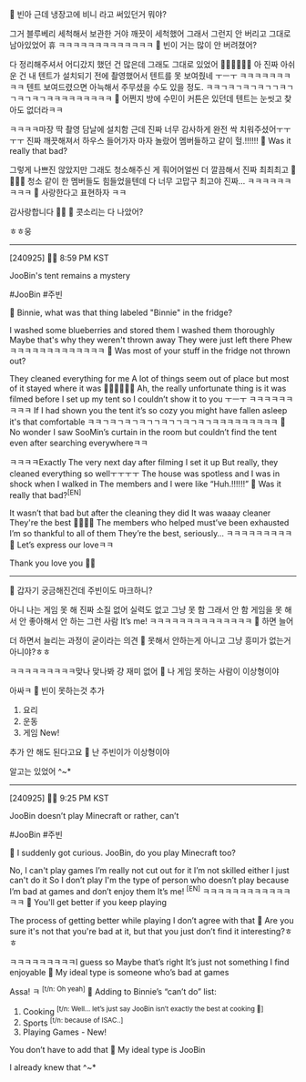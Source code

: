 🫧 빈아 근데 냉장고에 비니 라고 써있던거 뭐야?

그거 블루베리 세척해서 보관한 거야
깨끗이 세척했어
그래서 그런지 안 버리고
그대로 남아있었어
휴
ㅋㅋㅋㅋㅋㅋㅋㅋㅋㅋㅋㅋㅋ
🫧 빈이 거는 많이 안 버려졌어?

다 정리해주셔서
어디갔지 했던 건 많은데
그래도 그대로 있었어
💃🕺💃🕺💃🕺
아 진짜 아쉬운 건
내 텐트가 설치되기 전에
촬영했어서
텐트를 못 보여줬네
ㅜㅡㅜ
ㅋㅋㅋㅋㅋㅋㅋㅋㅋ
텐트 보여드렸으면
아늑해서 주무셨을 수도
있을 정도.
ㅋㅋㄱㅋㄱㅋㄱㅋㄱㄱㅋㄱㄱㅋㄱㅋㄱㅋㅋㅋㅋㅋㅋㅋㅋㅋ
🫧 어쩐지 방에 수민이 커튼은 있던데 텐트는 눈씻고 찾아도 없더라ㅋㅋ

ㅋㅋㅋㅋ마장
딱
촬영 담날에
설치함
근데 진짜
너무 감사하게 완전 싹 치워주셨어ㅜㅜㅜㅜ
진짜 깨끗해져서
하우스 들어가자 마자
놀랐어
멤버들하고 같이
헐.!!!!!!
🫧 Was it really that bad? 

그렇게 나쁘진 않았지만
그래도 청소해주신 게
훠어어얼씬 더
깔끔해서
진짜 최최최고
🤍🤍🤍🤍
청소 같이 한 멤버들도
힘들었을텐데 다 너무 고맙구
최고야 진짜…
ㅋㅋㅋㅋㅋㅋㅋㅋㅋ
🫧 사랑한다고 표현하자 ㅋㅋ

감사랑합니다 🫶🏻
🫧 콧소리는 다 나았어?

ㅎㅎ웅


____




[240925] 🐣💭 8:59 PM KST

JooBin's tent remains a mystery 

#JooBin #주빈


🫧 Binnie, what was that thing labeled "Binnie" in the fridge?

I washed some blueberries and stored them
I washed them thoroughly
Maybe that's why they weren't thrown away
They were just left there
Phew
ㅋㅋㅋㅋㅋㅋㅋㅋㅋㅋㅋㅋㅋ
🫧 Was most of your stuff in the fridge not thrown out?

They cleaned everything for me
A lot of things seem out of place 
but most of it stayed where it was
💃🕺💃🕺💃🕺
Ah, the really unfortunate thing is
it was filmed before I set up my tent 
so I couldn’t show it to you
ㅜㅡㅜ
ㅋㅋㅋㅋㅋㅋㅋㅋㅋ
If I had shown you the tent
it’s so cozy you might have fallen asleep
it's that comfortable
ㅋㅋㄱㅋㄱㅋㄱㅋㄱㄱㅋㄱㄱㅋㄱㅋㄱㅋㅋㅋㅋㅋㅋㅋㅋㅋ
🫧 No wonder I saw SooMin’s curtain in the room but couldn’t find the tent even after searching everywhereㅋㅋ

ㅋㅋㅋㅋExactly
The very next day after filming
I set it up
But really, they cleaned everything so wellㅜㅜㅜㅜ
The house was spotless
and I was in shock when I walked in
The members and I were like
“Huh.!!!!!!”
🫧 Was it really that bad?<sup>[EN]</sup>

It wasn’t that bad but after the cleaning they did
It was waaay cleaner
They're the best
🤍🤍🤍🤍
The members who helped must’ve been exhausted
I’m so thankful to all of them
They’re the best, seriously…
ㅋㅋㅋㅋㅋㅋㅋㅋㅋ
🫧 Let’s express our loveㅋㅋ

Thank you love you 🫶🏻 

___
🫧 갑자기 궁금해진건데 주빈이도 마크하니?

아니 나는
게임 못 해
진짜
소질 없어
실력도 없고
그냥 못 함
그래서 안 함
게임을 못 해서 안 좋아해서 안 하는
그런 사람
It’s me!
ㅋㅋㅋㅋㅋㅋㅋㅋㅋㅋㅋㅋㅋㅋ
🫧 하면 늘어

더 하면서 늘리는 과정이
굳이라는
의견
🫧 못해서 안하는게 아니고 그냥 흥미가 없는거아니야?ㅎㅎ

ㅋㅋㅋㅋㅋㅋㅋㅋㅋ맞나
맞나봐
걍 재미 없어
🫧 나 게임 못하는 사람이 이상형이야

아싸ㅋ
🫧 빈이 못하는것 추가
1. 요리
2. 운동
3. 게임 New!

추가 안 해도 된다고요
🫧 난 주빈이가 이상형이야

알고는 있었어
^~*
___

[240925] 🐣💭 9:25 PM KST

JooBin doesn’t play Minecraft or rather, can’t

#JooBin #주빈


🫧 I suddenly got curious. JooBin, do you play Minecraft too?

No, I can't play games
I’m really not cut out for it
I’m not skilled either
I just can't do it
So I don’t play
I'm the type of person who doesn’t play because I’m bad at games and don’t enjoy them
It’s me! <sup>[EN]</sup>
ㅋㅋㅋㅋㅋㅋㅋㅋㅋㅋㅋㅋㅋㅋ
🫧 You'll get better if you keep playing

The process of getting better while playing
I don’t agree with that
🫧 Are you sure it's not that you're bad at it, but that you just don’t find it interesting?ㅎㅎ

ㅋㅋㅋㅋㅋㅋㅋㅋㅋI guess so
Maybe that’s right
It’s just not something I find enjoyable
🫧 My ideal type is someone who’s bad at games

Assa! ㅋ <sup>[t/n: Oh yeah]</sup>
🫧 Adding to Binnie’s “can’t do” list:
1. Cooking <sup>[t/n: Well... let’s just say JooBin isn’t exactly the best at cooking 🫢]</sup>
2. Sports <sup>[t/n: because of ISAC..]</sup>
3. Playing Games - New!

You don’t have to add that
🫧 My ideal type is JooBin

I already knew that
^~*